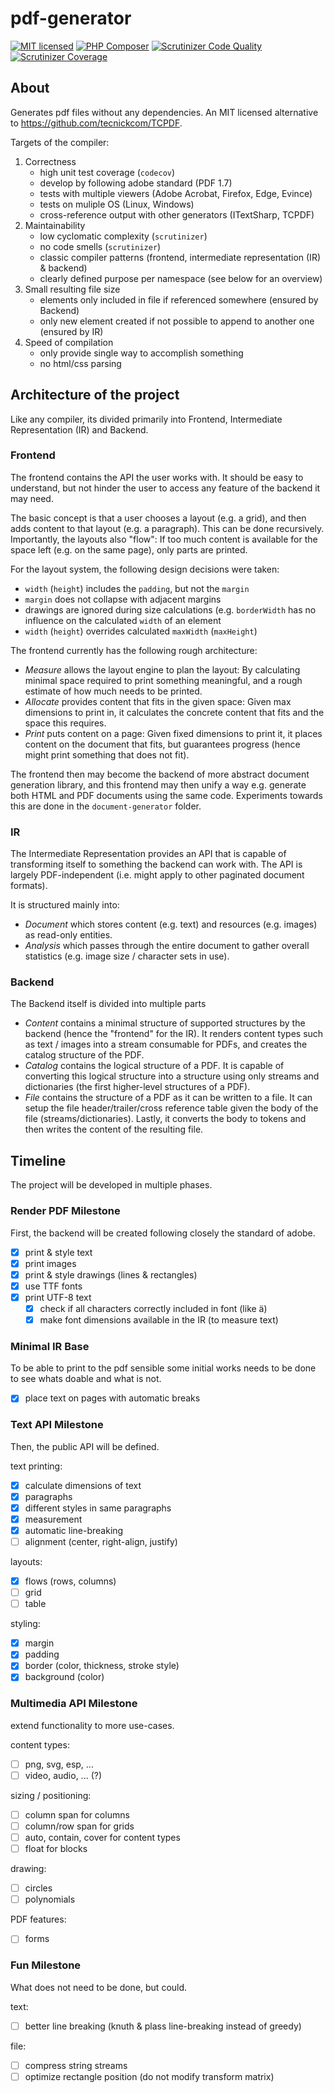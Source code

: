 # pdf-generator

[![MIT licensed](https://img.shields.io/badge/license-MIT-blue.svg)](./LICENSE)
[![PHP Composer](https://github.com/famoser/pdf-generator/actions/workflows/php.yml/badge.svg)](https://github.com/famoser/pdf-generator/actions/workflows/php.yml)
[![Scrutinizer Code Quality](https://scrutinizer-ci.com/g/famoser/pdf-generator/badges/quality-score.png?b=main)](https://scrutinizer-ci.com/g/famoser/pdf-generator/?branch=main)
[![Scrutinizer Coverage](https://scrutinizer-ci.com/g/famoser/pdf-generator/badges/coverage.png?b=main)](https://scrutinizer-ci.com/g/famoser/pdf-generator/?branch=main)

## About

Generates pdf files without any dependencies. An MIT licensed alternative to https://github.com/tecnickcom/TCPDF.

Targets of the compiler:

1. Correctness
    - high unit test coverage (`codecov`)
    - develop by following adobe standard (PDF 1.7)
    - tests with multiple viewers (Adobe Acrobat, Firefox, Edge, Evince)
    - tests on muliple OS (Linux, Windows)
    - cross-reference output with other generators (ITextSharp, TCPDF)
2. Maintainability
    - low cyclomatic complexity (`scrutinizer`)
    - no code smells (`scrutinizer`)
    - classic compiler patterns (frontend, intermediate representation (IR) & backend)
    - clearly defined purpose per namespace (see below for an overview)
3. Small resulting file size
    - elements only included in file if referenced somewhere (ensured by Backend)
    - only new element created if not possible to append to another one (ensured by IR)
4. Speed of compilation
    - only provide single way to accomplish something
    - no html/css parsing

## Architecture of the project

Like any compiler, its divided primarily into Frontend, Intermediate Representation (IR) and Backend.

### Frontend

The frontend contains the API the user works with. It should be easy to understand,
but not hinder the user to access any feature of the backend it may need.

The basic concept is that a user chooses a layout (e.g. a grid), and then adds content to that layout (e.g. a
paragraph). This can be done recursively. Importantly, the layouts also "flow": If too much content is available for the
space left (e.g. on the same page), only parts are printed.

For the layout system, the following design decisions were taken:

- `width` (`height`) includes the `padding`, but not the `margin`
- `margin` does not collapse with adjacent margins
- drawings are ignored during size calculations (e.g. `borderWidth` has no influence on the calculated `width` of an
  element
- `width` (`height`) overrides calculated `maxWidth` (`maxHeight`)

The frontend currently has the following rough architecture:

- *Measure* allows the layout engine to plan the layout: By calculating minimal space required to print something
  meaningful, and a rough estimate of how much needs to be printed.
- *Allocate* provides content that fits in the given space: Given max dimensions to print in, it calculates the concrete
  content that fits and the space this requires.
- *Print* puts content on a page: Given fixed dimensions to print it, it places content on the document that fits, but
  guarantees progress (hence might print something that does not fit).

The frontend then may become the backend of more abstract document generation library, and this frontend may then unify
a way e.g. generate both HTML and PDF documents using the same code. Experiments towards this are done in
the `document-generator` folder.

### IR

The Intermediate Representation provides an API that is capable of transforming itself to something the backend can work
with. The API is largely PDF-independent (i.e. might apply to other paginated document formats).

It is structured mainly into:

- *Document* which stores content (e.g. text) and resources (e.g. images) as read-only entities.
- *Analysis* which passes through the entire document to gather overall statistics (e.g. image size / character sets in
  use).

### Backend

The Backend itself is divided into multiple parts

- *Content* contains a minimal structure of supported structures by the backend (hence the "frontend" for the IR). It
  renders content types such as text / images into a stream consumable for PDFs, and creates the catalog structure of
  the PDF.
- *Catalog* contains the logical structure of a PDF. It is capable of converting this logical structure into a structure
  using only streams and dictionaries (the first higher-level structures of a PDF).
- *File* contains the structure of a PDF as it can be written to a file. It can setup the file header/trailer/cross
  reference table given the body of the file (streams/dictionaries). Lastly, it converts the body to tokens and then
  writes the content of the resulting file.

## Timeline

The project will be developed in multiple phases.

### Render PDF Milestone

First, the backend will be created following closely the standard of adobe.

- [x] print & style text
- [x] print images
- [x] print & style drawings (lines & rectangles)
- [x] use TTF fonts
- [x] print UTF-8 text
    - [x] check if all characters correctly included in font (like ä)
    - [x] make font dimensions available in the IR (to measure text)

### Minimal IR Base

To be able to print to the pdf sensible some initial works needs to be done to see whats doable and what is not.

- [x] place text on pages with automatic breaks

### Text API Milestone

Then, the public API will be defined.

text printing:

- [x] calculate dimensions of text
- [x] paragraphs
- [x] different styles in same paragraphs
- [x] measurement
- [x] automatic line-breaking
- [ ] alignment (center, right-align, justify)

layouts:

- [x] flows (rows, columns)
- [ ] grid
- [ ] table

styling:

- [x] margin
- [x] padding
- [x] border (color, thickness, stroke style)
- [x] background (color)

### Multimedia API Milestone

extend functionality to more use-cases.

content types:

- [ ] png, svg, esp, ...
- [ ] video, audio, ... (?)

sizing / positioning:

- [ ] column span for columns
- [ ] column/row span for grids
- [ ] auto, contain, cover for content types
- [ ] float for blocks

drawing:

- [ ] circles
- [ ] polynomials

PDF features:

- [ ] forms

### Fun Milestone

What does not need to be done, but could.

text:

- [ ] better line breaking (knuth & plass line-breaking instead of greedy)

file:

- [ ] compress string streams
- [ ] optimize rectangle position (do not modify transform matrix)
